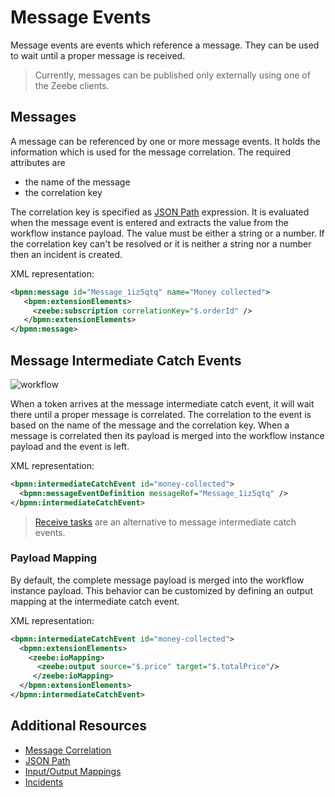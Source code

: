 # Message Events

Message events are events which reference a message. They can be used to wait until a proper message is received. 

> Currently, messages can be published only externally using one of the Zeebe clients.

## Messages

A message can be referenced by one or more message events. It holds the information which is used for the message correlation. The required attributes are

* the name of the message
* the correlation key

The correlation key is specified as [JSON Path](reference/json-conditions.html) expression. It is evaluated when the message event is entered and extracts the value from the workflow instance payload. The value must be either a string or a number. If the correlation key can't be resolved or it is neither a string nor a number then an incident is created.

XML representation:

```xml
<bpmn:message id="Message_1iz5qtq" name="Money collected">
   <bpmn:extensionElements>
     <zeebe:subscription correlationKey="$.orderId" />
   </bpmn:extensionElements>
</bpmn:message>
```

## Message Intermediate Catch Events

![workflow](/bpmn-workflows/message-catch-event-example.png)

When a token arrives at the message intermediate catch event, it will wait there until a proper message is correlated. The correlation to the event is based on the name of the message and the correlation key. When a message is correlated then its payload is merged into the workflow instance payload and the event is left.

XML representation:

```xml
<bpmn:intermediateCatchEvent id="money-collected">
  <bpmn:messageEventDefinition messageRef="Message_1iz5qtq" />
</bpmn:intermediateCatchEvent>
```

> [Receive tasks](/bpmn-workflows/receive-tasks.html) are an alternative to message intermediate catch events.

### Payload Mapping

By default, the complete message payload is merged into the workflow instance payload. This behavior can be customized by defining an output mapping at the intermediate catch event. 

XML representation:

```xml
<bpmn:intermediateCatchEvent id="money-collected">
  <bpmn:extensionElements>
    <zeebe:ioMapping>
      <zeebe:output source="$.price" target="$.totalPrice"/>
     </zeebe:ioMapping>
  </bpmn:extensionElements>
</bpmn:intermediateCatchEvent>
```

## Additional Resources

* [Message Correlation](reference/message-correlation.html)
* [JSON Path](reference/json-conditions.html)
* [Input/Output Mappings](/bpmn-workflows/data-flow.html#inputoutput-mappings)
* [Incidents](/reference/incidents.html)
